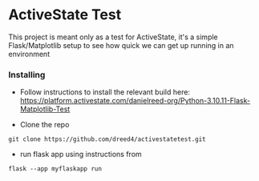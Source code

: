 # ActiveState Test
This project is meant only as a test for ActiveState, it's a simple Flask/Matplotlib setup to 
see how quick we can get up running in an environment

### Installing
* Follow instructions to install the relevant build here:
https://platform.activestate.com/danielreed-org/Python-3.10.11-Flask-Matplotlib-Test

* Clone the repo
```commandline
git clone https://github.com/dreed4/activestatetest.git
```

* run flask app using instructions from 
```commandline
flask --app myflaskapp run
```
